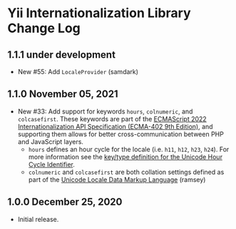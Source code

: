 # Yii Internationalization Library Change Log

## 1.1.1 under development

- New #55: Add `LocaleProvider` (samdark)

## 1.1.0 November 05, 2021

- New #33: Add support for keywords `hours`, `colnumeric`, and `colcasefirst`. These
  keywords are part of the [ECMAScript 2022 Internationalization API Specification
  (ECMA-402 9th Edition)](https://tc39.es/ecma402/), and supporting them allows
  for better cross-communication between PHP and JavaScript layers.
  - `hours` defines an hour cycle for the locale (i.e. `h11`, `h12`, `h23`, `h24`).
    For more information see the [key/type definition for the Unicode Hour Cycle
    Identifier](https://www.unicode.org/reports/tr35/tr35-61/tr35.html#UnicodeHourCycleIdentifier).
  - `colnumeric` and `colcasefirst` are both collation settings defined as part
    of the [Unicode Locale Data Markup Language](https://www.unicode.org/reports/tr35/tr35-61/tr35-collation.html#Collation_Settings) (ramsey)

## 1.0.0 December 25, 2020

- Initial release.
